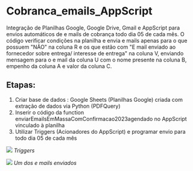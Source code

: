 # Cobranca_emails_AppScript
<p>
  Integração de Planilhas Google, Google Drive, Gmail e AppScript para envios automáticos de e mails de cobrança todo dia 05 de cada mês.
  O código verificar condições na planilha e envia e mails apenas para o que possuem "NÃO" na coluna R e os que estão com "E mail enviado ao fornecedor sobre entrega/ interesse de entrega" na coluna V, enviando mensagem para o e mail da coluna U com o nome presente na coluna B, empenho da coluna A e valor da coluna C.
</p>
<H2>
  <b>Etapas:</b>
</H2>
<ol> 
  <li>Criar base de dados : Google Sheets (Planilhas Google) criada com extração de dados via Python (PDFQuery) 
  <li>Inserir o código da function enviarEmailsEmMassaComConfirmacao2023agendado no AppScript vinculado à planilha
  <li> Utilizar Triggers (Acionadores do AppScript) e programar envio para todo dia 05 de cada mês
</ol> 
<img src="https://github.com/RenataVerasVenturim/Cobranca_emails_AppScript/assets/129551549/e1af9756-2ad3-49a4-b442-0cf8830597fa">
<i>
  Triggers
</i>
<p>
  <img src="https://github.com/RenataVerasVenturim/Cobranca_emails_AppScript/assets/129551549/fa833bc2-c6a8-4b91-a936-6ccd7d994a7e">
<i>
  Um dos e mails enviados
</i>
</p>
